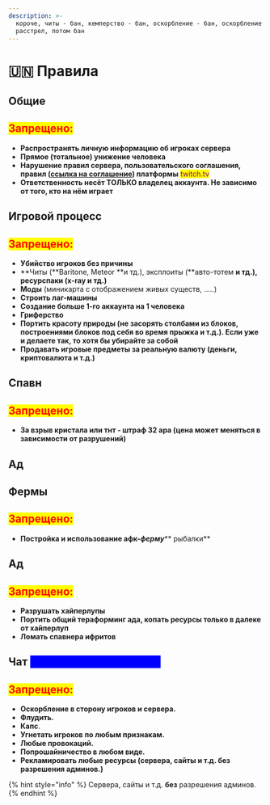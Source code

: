 ```yaml
---
description: >-
  короче, читы - бан, кемперство - бан, оскорбление - бан, оскорбление МЕЛАРНА -
  расстрел, потом бан
---
```


# 🇺🇳 Правила

## Общие&#x20;

## <mark style="color:red;">Запрещено:</mark>

* **Распространять личную информацию об игроках сервера**
* **Прямое (тотальное) унижение человека**
* **Нарушение правил сервера, пользовательского соглашения, правил (**[**ссылка на соглашение**](https://www.twitch.tv/p/en/legal/terms-of-service/)**) платформы** <mark style="color:purple;">twitch.tv</mark>
* **Ответственность несёт ТОЛЬКО владелец аккаунта. Не зависимо от того, кто на нём играет**

## Игровой процесс

## <mark style="color:red;">Запрещено:</mark>

* **Убийство игроков без причины**
* **Читы (**Baritone, Meteor **и тд.), эксплоиты (**авто-тотем **и тд.), ресурспаки (x-ray и тд.)**
* **Моды** (миникарта с отображением живых существ, .....)
* **Строить лаг-машины**
* **Создание больше 1-го аккаунта на 1 человека**
* **Гриферство**
* **Портить красоту природы (не засорять столбами из блоков, построениями блоков под себя во время прыжка и т.д.). Если уже и делаете так, то хотя бы убирайте за собой**
* **Продавать игровые предметы за реальную валюту (деньги, криптовалюта и т.д.)**

## **Спавн**

## <mark style="color:red;">Запрещено:</mark>

* **За взрыв кристала или тнт - штраф 32 ара (цена может меняться в зависимости от разрушений)**

## Ад

## Фермы

## <mark style="color:red;">Запрещено:</mark>

* **Постройка и использование aфк-**_**ферму**_** рыбалки**

## Ад

## <mark style="color:red;">Запрещено:</mark>

* **Разрушать хайперлупы**
* **Портить общий тераформинг ада, копать ресурсы только в далеке от хайперлуп**
* **Ломать спавнера ифритов**

## Чат  <mark style="color:blue;background-color:blue;">(дискорд + игровой чат)</mark>

## <mark style="color:red;">Запрещено:</mark>

* **Оскорбление в сторону игроков и сервера.**
* **Флудить.**
* **Капс**.
* **Угнетать игроков по любым признакам.**
* **Любые провокаций.**
* **Попрошайничество в любом виде.**
* **Рекламировать любые ресурсы (**сервера, сайты и т.д. **без** разрешения админов.**)**



{% hint style="info" %}
Сервера, сайты и т.д. **без** разрешения админов.
{% endhint %}
